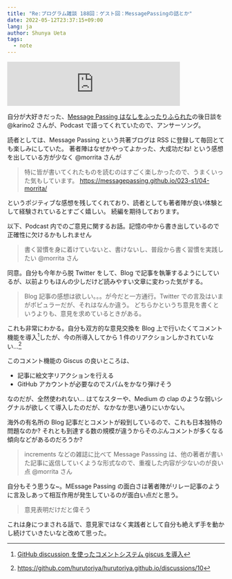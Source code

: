 ```yaml
---
title: "Re:プログラム雑談 188回：ゲスト回：MessagePassingの話とか"
date: 2022-05-12T23:37:15+09:00
lang: ja
author: Shunya Ueta
tags:
  - note
---
```


<iframe src="https://anchor.fm/karino2/embed/episodes/188MessagePassing-e1hdmr8/a-a7phdua" height="102px" width="400px" frameborder="0" scrolling="no"></iframe>

自分が大好きだった、[Message Passing はなしをふったりふられた](https://messagepassing.github.io/)の後日談を @karino2 さんが、Podcast で語ってくれていたので、アンサーソング。

読者としては、Message Passing という共著ブログは RSS に登録して毎回とても楽しみにしていた。
著者陣はなぜかやってよかった、大成功だね! という感想を出している方が少なく @morrita さんが

> 特に皆が書いてくれたものを読むのはすごく楽しかったので、うまくいった気もしています。
> https://messagepassing.github.io/023-s1/04-morrita/

というポジティブな感想を残してくれており、読者としても著者陣が良い体験として経験されているとすごく嬉しい。
続編を期待しております。

以下、Podcast 内でのご意見に関するお話。記憶の中から書き出しているので正確性に欠けるかもしれません

> 書く習慣を身に着けていないと、書けないし、普段から書く習慣を実践したい
> @morrita さん

同意。自分も今年から脱 Twitter をして、Blog で記事を執筆するようにしているが、以前よりもほんの少しだけど読みやすい文章に変わった気がする。

> Blog 記事の感想は欲しい。。。が今だと一方通行。Twitter での言及はいまがポピュラーだが、それはなんか違う。
> どちらかというち意見を書くというよりも、意見を求めているときがある。

これも非常にわかる。自分も双方的な意見交換を Blog 上で行いたくてコメント機能を導入[^comments]したが、今の所導入してから 1 件のリアクションしかされていない...[^reaction]

このコメント機能の Giscus の良いところは、

- 記事に絵文字リアクションを行える
- GitHub アカウントが必要なのでスパムをかなり弾けそう

なのだが、全然使われない...
はてなスターや、Medium の clap のような弱いシグナルが欲しくて導入したのだが、なかなか思い通りにいかない。

海外の有名所の Blog 記事だとコメントが殺到しているので、これも日本独特の問題なのか?
それとも到達する数の規模が違うからそのぶんコメントが多くなる傾向などがあるのだろうか?

> increments などの雑誌に比べて Message Passsing は、他の著者が書いた記事に返信していくような形式なので、重複した内容が少ないのが良い点 @morrita さん

自分もそう思うな~。MEssage Passing の面白さは著者陣がリレー記事のように言及しあって相互作用が発生しているのが面白い点だと思う。

> 意見表明だけだと偉そう

これは身につまされる話で、意見家ではなく実践者として自分も絶えず手を動かし続けていきたいなと改めて思った。

[^comments]: [GitHub discussion を使ったコメントシステム giscus を導入](/posts/2022-01-19/)
[^reaction]: https://github.com/hurutoriya/hurutoriya.github.io/discussions/10
